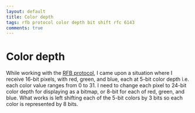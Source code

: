 ```yaml
---
layout: default
title: Color depth
tags: rfb protocol color depth bit shift rfc 6143
comments: true
---
```

# Color depth

While working with the [RFB protocol](https://tools.ietf.org/html/rfc6143), I came upon a situation where I receive 16-bit pixels, with red, green, and blue, each at 5-bit color depth i.e. each color value ranges from 0 to 31. I need to change each pixel to 24-bit color depth for displaying as a bitmap, or 8-bit for each of red, green, and blue. What works is left shifting each of the 5-bit colors by 3 bits so each color is represented by 8 bits.
